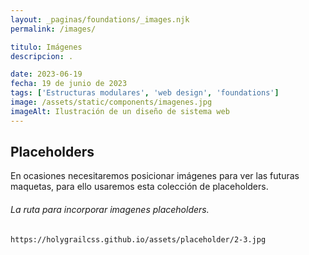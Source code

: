 ```yaml
---
layout: _paginas/foundations/_images.njk
permalink: /images/

titulo: Imágenes
descripcion: .

date: 2023-06-19
fecha: 19 de junio de 2023
tags: ['Estructuras modulares', 'web design', 'foundations']
image: /assets/static/components/imagenes.jpg
imageAlt: Ilustración de un diseño de sistema web
---
```


## Placeholders

En ocasiones necesitaremos posicionar imágenes para ver las futuras maquetas, para ello usaremos esta colección de placeholders.

###### La ruta para incorporar imagenes placeholders.

```
https://holygrailcss.github.io/assets/placeholder/2-3.jpg
```
